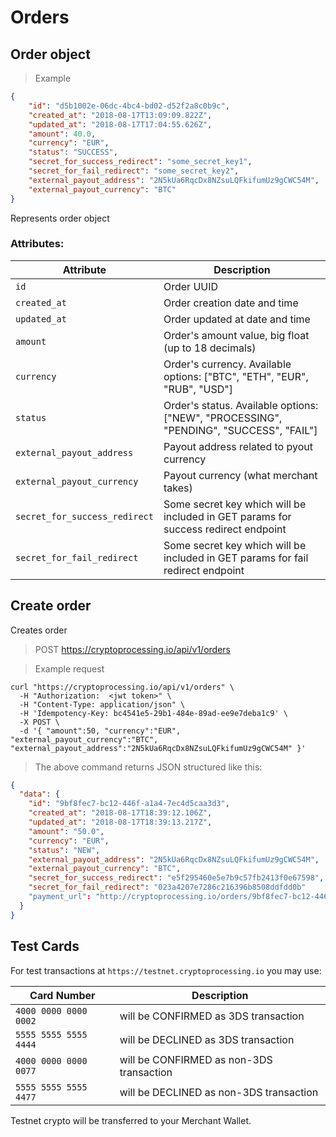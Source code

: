 # Orders

## Order object

> Example

```json
{
    "id": "d5b1002e-06dc-4bc4-bd02-d52f2a8c0b9c",
    "created_at": "2018-08-17T13:09:09.822Z",
    "updated_at": "2018-08-17T17:04:55.626Z",
    "amount": 40.0,
    "currency": "EUR",
    "status": "SUCCESS",
    "secret_for_success_redirect": "some_secret_key1",
    "secret_for_fail_redirect": "some_secret_key2",
    "external_payout_address": "2N5kUa6RqcDx8NZsuLQFkifumUz9gCWC54M",
    "external_payout_currency": "BTC"
}
```

Represents order object
 
### Attributes:

Attribute | Description
--------- | -----------
`id` | Order UUID
`created_at` | Order creation date and time
`updated_at` | Order updated at date and time
`amount` | Order's amount value, big float (up to 18 decimals)
`currency` | Order's currency. Available options: ["BTC", "ETH", "EUR", "RUB", "USD"]
`status` | Order's status. Available options: ["NEW", "PROCESSING", "PENDING", "SUCCESS", "FAIL"]
`external_payout_address` | Payout address related to pyout currency
`external_payout_currency` | Payout currency (what merchant takes)
`secret_for_success_redirect` | Some secret key which will be included in GET params for success redirect endpoint
`secret_for_fail_redirect` | Some secret key which will be included in GET params for fail redirect endpoint


## Create order

Creates order

> POST https://cryptoprocessing.io/api/v1/orders

> Example request

```shell
curl "https://cryptoprocessing.io/api/v1/orders" \
  -H "Authorization:  <jwt token>" \
  -H "Content-Type: application/json" \
  -H 'Idempotency-Key: bc4541e5-29b1-484e-89ad-ee9e7deba1c9' \
  -X POST \
  -d '{ "amount":50, "currency":"EUR", "external_payout_currency":"BTC", "external_payout_address":"2N5kUa6RqcDx8NZsuLQFkifumUz9gCWC54M" }'
```

> The above command returns JSON structured like this:

```json
{
  "data": {
    "id": "9bf8fec7-bc12-446f-a1a4-7ec4d5caa3d3",
    "created_at": "2018-08-17T18:39:12.106Z",
    "updated_at": "2018-08-17T18:39:13.217Z",
    "amount": "50.0",
    "currency": "EUR",
    "status": "NEW",
    "external_payout_address": "2N5kUa6RqcDx8NZsuLQFkifumUz9gCWC54M",
    "external_payout_currency": "BTC",
    "secret_for_success_redirect": "e5f295460e5e7b9c57fb2413f0e67598",
    "secret_for_fail_redirect": "023a4207e7286c216396b8508ddfdd0b"
    "payment_url": "http://cryptoprocessing.io/orders/9bf8fec7-bc12-446f-a1a4-7ec4d5caa3d3/pay"
  }
}
```

## Test Cards

For test transactions at `https://testnet.cryptoprocessing.io` you may use:

Card Number | Description
--------- | -----------
`4000 0000 0000 0002` | will be CONFIRMED as 3DS transaction
`5555 5555 5555 4444` | will be DECLINED as 3DS transaction
`4000 0000 0000 0077` | will be CONFIRMED as non-3DS transaction
`5555 5555 5555 4477` | will be DECLINED as non-3DS transaction

Testnet crypto will be transferred to your Merchant Wallet.
